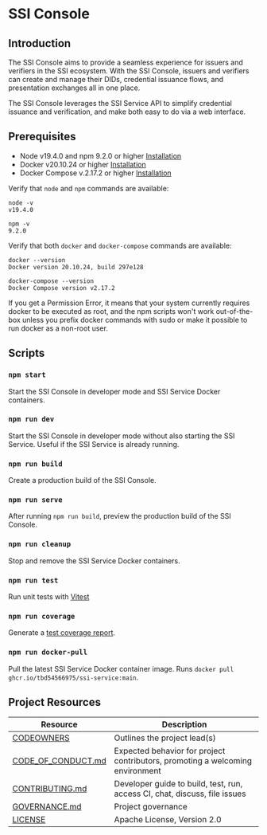 # SSI Console

## Introduction

The SSI Console aims to provide a seamless experience for issuers and verifiers in the SSI ecosystem. With the SSI Console, issuers and verifiers can create and manage their DIDs, credential issuance flows, and presentation exchanges all in one place. 

The SSI Console leverages the SSI Service API to simplify credential issuance and verification, and make both easy to do via a web interface.  

## Prerequisites

* Node v19.4.0 and npm 9.2.0 or higher [Installation](https://docs.npmjs.com/downloading-and-installing-node-js-and-npm)
* Docker v20.10.24 or higher [Installation](https://docs.docker.com/get-docker/)
* Docker Compose v.2.17.2  or higher [Installation](https://docker-docs.uclv.cu/compose/install/)

Verify that `node` and `npm` commands are available:

```
node -v
v19.4.0

npm -v
9.2.0
```

Verify that both `docker` and `docker-compose` commands are available:

```
docker --version
Docker version 20.10.24, build 297e128

docker-compose --version
Docker Compose version v2.17.2
```

If you get a Permission Error, it means that your system currently requires docker to be executed as root, and the npm scripts won't work out-of-the-box unless you prefix docker commands with sudo or make it possible to run docker as a non-root user.

## Scripts

### `npm start`
Start the SSI Console in developer mode and SSI Service Docker containers. 

### `npm run dev`
Start the SSI Console in developer mode without also starting the SSI Service. Useful if the SSI Service is already running.

### `npm run build`
Create a production build of the SSI Console.

### `npm run serve`
After running `npm run build`, preview the production build of the SSI Console.

### `npm run cleanup`
Stop and remove the SSI Service Docker containers.

### `npm run test`
Run unit tests with [Vitest](https://vitest.dev/)

### `npm run coverage`
Generate a [test coverage report](https://vitest.dev/guide/coverage.html#coverage).

### `npm run docker-pull`
Pull the latest SSI Service Docker container image. Runs `docker pull ghcr.io/tbd54566975/ssi-service:main`. 

## Project Resources

| Resource                                   | Description                                                                    |
| ------------------------------------------ | ------------------------------------------------------------------------------ |
| [CODEOWNERS](./CODEOWNERS)                 | Outlines the project lead(s)                                                   |
| [CODE_OF_CONDUCT.md](./CODE_OF_CONDUCT.md) | Expected behavior for project contributors, promoting a welcoming environment |
| [CONTRIBUTING.md](./CONTRIBUTING.md)       | Developer guide to build, test, run, access CI, chat, discuss, file issues     |
| [GOVERNANCE.md](./GOVERNANCE.md)           | Project governance                                                             |
| [LICENSE](./LICENSE)                       | Apache License, Version 2.0                                                    |